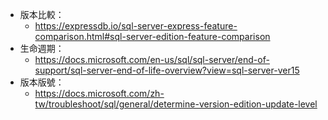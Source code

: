 - 版本比較：
  - https://expressdb.io/sql-server-express-feature-comparison.html#sql-server-edition-feature-comparison
- 生命週期：
  - https://docs.microsoft.com/en-us/sql/sql-server/end-of-support/sql-server-end-of-life-overview?view=sql-server-ver15
- 版本版號：
  - https://docs.microsoft.com/zh-tw/troubleshoot/sql/general/determine-version-edition-update-level

